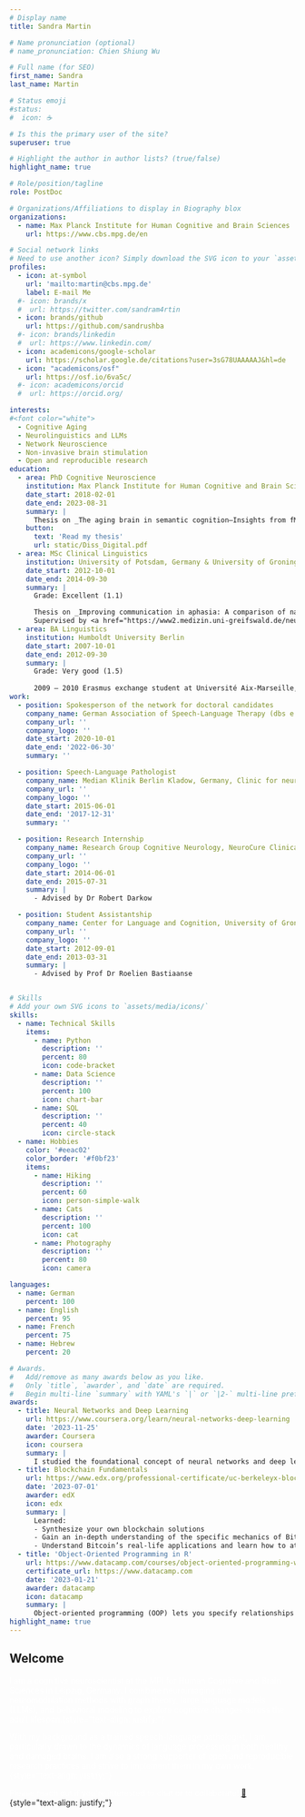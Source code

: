 ```yaml
---
# Display name
title: Sandra Martin

# Name pronunciation (optional)
# name_pronunciation: Chien Shiung Wu

# Full name (for SEO)
first_name: Sandra
last_name: Martin

# Status emoji
#status:
#  icon: ☕️

# Is this the primary user of the site?
superuser: true

# Highlight the author in author lists? (true/false)
highlight_name: true

# Role/position/tagline
role: PostDoc

# Organizations/Affiliations to display in Biography blox
organizations:
  - name: Max Planck Institute for Human Cognitive and Brain Sciences
    url: https://www.cbs.mpg.de/en

# Social network links
# Need to use another icon? Simply download the SVG icon to your `assets/media/icons/` folder.
profiles:
  - icon: at-symbol
    url: 'mailto:martin@cbs.mpg.de'
    label: E-mail Me
  #- icon: brands/x
  #  url: https://twitter.com/sandram4rtin
  - icon: brands/github
    url: https://github.com/sandrushba
  #- icon: brands/linkedin
  #  url: https://www.linkedin.com/
  - icon: academicons/google-scholar
    url: https://scholar.google.de/citations?user=3sG78UAAAAAJ&hl=de
  - icon: "academicons/osf"
    url: https://osf.io/6va5c/
  #- icon: academicons/orcid
  #  url: https://orcid.org/

interests:
#<font color="white">  
  - Cognitive Aging
  - Neurolinguistics and LLMs
  - Network Neuroscience
  - Non-invasive brain stimulation
  - Open and reproducible research
education:
  - area: PhD Cognitive Neuroscience
    institution: Max Planck Institute for Human Cognitive and Brain Sciences
    date_start: 2018-02-01
    date_end: 2023-08-31
    summary: |
      Thesis on _The aging brain in semantic cognition—Insights from fMRI and TMS_. Supervised by <a href="https://www.cbs.mpg.de/2038497/hartwigsen">Prof Dr Gesa Hartwigsen</a> and <a href="https://www.uniklinikum-leipzig.de/einrichtungen/neurologie/Freigegebene%20Dokumente/lebenslauf-saur-neurologie-uniklinikum-leipzig.pdf">Prof Dr Dorothee Saur</a>
    button:
      text: 'Read my thesis'
      url: static/Diss_Digital.pdf
  - area: MSc Clinical Linguistics
    institution: University of Potsdam, Germany & University of Groningen, The Netherlands
    date_start: 2012-10-01
    date_end: 2014-09-30
    summary: |
      Grade: Excellent (1.1)

      Thesis on _Improving communication in aphasia: A comparison of naming- and discourse-based treatment, both facilitated by transcranial direct current stimulation_. 
      Supervised by <a href="https://www2.medizin.uni-greifswald.de/neurolog/klinik/mitarbeiter/prof-dr-agnes-floeel/">Prof Dr Agnes Flöel</a> and <a href="https://www.uni-potsdam.de/en/ling/staff-list/frank-burchert">PD Dr Frank Burchert</a>
  - area: BA Linguistics
    institution: Humboldt University Berlin
    date_start: 2007-10-01
    date_end: 2012-09-30
    summary: |
      Grade: Very good (1.5)
      
      2009 – 2010 Erasmus exchange student at Université Aix-Marseille, France
work:
  - position: Spokesperson of the network for doctoral candidates
    company_name: German Association of Speech-Language Therapy (dbs e.V.)
    company_url: ''
    company_logo: ''
    date_start: 2020-10-01
    date_end: '2022-06-30'
    summary: ''

  - position: Speech-Language Pathologist
    company_name: Median Klinik Berlin Kladow, Germany, Clinic for neurological rehabilitation
    company_url: ''
    company_logo: ''
    date_start: 2015-06-01
    date_end: '2017-12-31'
    summary: ''

  - position: Research Internship
    company_name: Research Group Cognitive Neurology, NeuroCure Clinical Research Center, Charité Berlin, Germany
    company_url: ''
    company_logo: ''
    date_start: 2014-06-01
    date_end: 2015-07-31
    summary: |
      - Advised by Dr Robert Darkow

  - position: Student Assistantship
    company_name: Center for Language and Cognition, University of Groningen, The Netherlands
    company_url: ''
    company_logo: ''
    date_start: 2012-09-01
    date_end: 2013-03-31
    summary: |
      - Advised by Prof Dr Roelien Bastiaanse


# Skills
# Add your own SVG icons to `assets/media/icons/`
skills:
  - name: Technical Skills
    items:
      - name: Python
        description: ''
        percent: 80
        icon: code-bracket
      - name: Data Science
        description: ''
        percent: 100
        icon: chart-bar
      - name: SQL
        description: ''
        percent: 40
        icon: circle-stack
  - name: Hobbies
    color: '#eeac02'
    color_border: '#f0bf23'
    items:
      - name: Hiking
        description: ''
        percent: 60
        icon: person-simple-walk
      - name: Cats
        description: ''
        percent: 100
        icon: cat
      - name: Photography
        description: ''
        percent: 80
        icon: camera

languages:
  - name: German
    percent: 100
  - name: English
    percent: 95
  - name: French
    percent: 75
  - name: Hebrew
    percent: 20

# Awards.
#   Add/remove as many awards below as you like.
#   Only `title`, `awarder`, and `date` are required.
#   Begin multi-line `summary` with YAML's `|` or `|2-` multi-line prefix and indent 2 spaces below.
awards:
  - title: Neural Networks and Deep Learning
    url: https://www.coursera.org/learn/neural-networks-deep-learning
    date: '2023-11-25'
    awarder: Coursera
    icon: coursera
    summary: |
      I studied the foundational concept of neural networks and deep learning. By the end, I was familiar with the significant technological trends driving the rise of deep learning; build, train, and apply fully connected deep neural networks; implement efficient (vectorized) neural networks; identify key parameters in a neural network’s architecture; and apply deep learning to your own applications.
  - title: Blockchain Fundamentals
    url: https://www.edx.org/professional-certificate/uc-berkeleyx-blockchain-fundamentals
    date: '2023-07-01'
    awarder: edX
    icon: edx
    summary: |
      Learned:
      - Synthesize your own blockchain solutions
      - Gain an in-depth understanding of the specific mechanics of Bitcoin
      - Understand Bitcoin’s real-life applications and learn how to attack and destroy Bitcoin, Ethereum, smart contracts and Dapps, and alternatives to Bitcoin’s Proof-of-Work consensus algorithm
  - title: 'Object-Oriented Programming in R'
    url: https://www.datacamp.com/courses/object-oriented-programming-with-s3-and-r6-in-r
    certificate_url: https://www.datacamp.com
    date: '2023-01-21'
    awarder: datacamp
    icon: datacamp
    summary: |
      Object-oriented programming (OOP) lets you specify relationships between functions and the objects that they can act on, helping you manage complexity in your code. This is an intermediate level course, providing an introduction to OOP, using the S3 and R6 systems. S3 is a great day-to-day R programming tool that simplifies some of the functions that you write. R6 is especially useful for industry-specific analyses, working with web APIs, and building GUIs.
highlight_name: true
---
```


## Welcome
<font color="white">I am a cognitive neuroscientist at the MPI for Human Cognitive and Brain Sciences in Leipzig, Germany. I combine neuroimaging and neuromodulation methods with graph theory, large language models (LLMs), and behavioral modeling to explore cognitive changes across the adult lifespan.{style="text-align: justify;"}  

With my background as a trained speech-language pathologist, I am particularly drawn to the dynamics of language processing in both healthy and damaged brains. I am also a strong supporter of open and reproducible research practices and strive to implement them in my own work.{style="text-align: justify;"}

Please reach out if you're interested to chat or to collaborate! <a href= "mailto: martin@cbs.mpg.de">:postbox:</a></font>
{style="text-align: justify;"}
